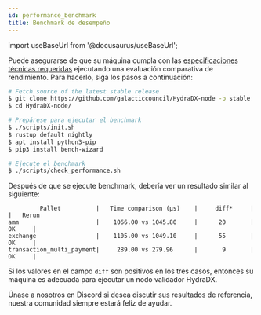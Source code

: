 ```yaml
---
id: performance_benchmark
title: Benchmark de desempeño
---
```


import useBaseUrl from '@docusaurus/useBaseUrl';

Puede asegurarse de que su máquina cumpla con las [especificaciones técnicas requeridas](/node_setup__#-00-required-technical-specifications) ejecutando una evaluación comparativa de rendimiento. Para hacerlo, siga los pasos a continuación:

```bash
# Fetch source of the latest stable release
$ git clone https://github.com/galacticcouncil/HydraDX-node -b stable
$ cd HydraDX-node/

# Prepárese para ejecutar el benchmark
$ ./scripts/init.sh
$ rustup default nightly
$ apt install python3-pip
$ pip3 install bench-wizard

# Ejecute el benchmark
$ ./scripts/check_performance.sh
```

Después de que se ejecute benchmark, debería ver un resultado similar al siguiente:

```
         Pallet          |   Time comparison (µs)    |     diff*     |            |   Rerun
amm                      |    1066.00 vs 1045.80     |      20       |     OK     |
exchange                 |    1105.00 vs 1049.10     |      55       |     OK     |
transaction_multi_payment|     289.00 vs 279.96      |       9       |     OK     |
```

Si los valores en el campo `diff` son positivos en los tres casos, entonces su máquina es adecuada para ejecutar un nodo validador HydraDX.

Únase a nosotros en Discord si desea discutir sus resultados de referencia, nuestra comunidad siempre estará feliz de ayudar.